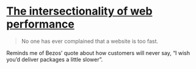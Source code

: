 # [The intersectionality of web performance](https://adactio.com/journal/20154)

> No one has ever complained that a website is too fast.

Reminds me of Bezos’ quote about how customers will never say, “I wish you’d deliver packages a little slower”.